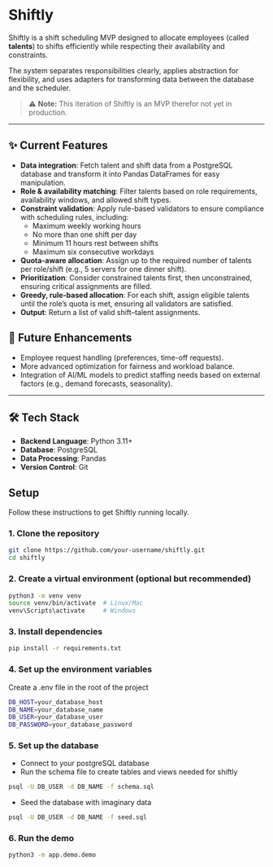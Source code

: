 # Shiftly

Shiftly is a shift scheduling MVP designed to allocate employees (called **talents**) to shifts efficiently while respecting their availability and constraints.  

The system separates responsibilities clearly, applies abstraction for flexibility, and uses adapters for transforming data between the database and the scheduler.  

> ⚠️ **Note:** This iteration of Shiftly is an MVP therefor not yet in production.
---

## ✨ Current Features  

- **Data integration**: Fetch talent and shift data from a PostgreSQL database and transform it into Pandas DataFrames for easy     manipulation.  
- **Role & availability matching**: Filter talents based on role requirements, availability windows, and allowed shift types.  
- **Constraint validation**: Apply rule-based validators to ensure compliance with scheduling rules, including:  
  - Maximum weekly working hours  
  - No more than one shift per day  
  - Minimum 11 hours rest between shifts  
  - Maximum six consecutive workdays  
- **Quota-aware allocation**: Assign up to the required number of talents per role/shift (e.g., 5 servers for one dinner shift).  
- **Prioritization**: Consider constrained talents first, then unconstrained, ensuring critical assignments are filled.  
- **Greedy, rule-based allocation**: For each shift, assign eligible talents until the role’s quota is met, ensuring all validators are satisfied.  
- **Output**: Return a list of valid shift–talent assignments.  

## 🚀 Future Enhancements  

- Employee request handling (preferences, time-off requests).  
- More advanced optimization for fairness and workload balance.  
- Integration of AI/ML models to predict staffing needs based on external factors (e.g., demand forecasts, seasonality).  

---

## 🛠️ Tech Stack

- **Backend Language**: Python 3.11+
- **Database**: PostgreSQL
- **Data Processing**: Pandas
- **Version Control**: Git

## Setup

Follow these instructions to get Shiftly running locally.

### 1. Clone the repository

```bash
git clone https://github.com/your-username/shiftly.git
cd shiftly
```

### 2. Create a virtual environment (optional but recommended)

```bash
python3 -m venv venv
source venv/bin/activate  # Linux/Mac
venv\Scripts\activate     # Windows
```

### 3. Install dependencies

```bash
pip install -r requirements.txt
```

### 4. Set up the environment variables

Create a .env file in the root of the project

```bash
DB_HOST=your_database_host
DB_NAME=your_database_name
DB_USER=your_database_user
DB_PASSWORD=your_database_password
```

### 5. Set up the database

- Connect to your postgreSQL database
- Run the schema file to create tables and views needed for shiftly

```bash
psql -U DB_USER -d DB_NAME -f schema.sql
```

- Seed the database with imaginary data

```bash
psql -U DB_USER -d DB_NAME -f seed.sql
```

### 6. Run the demo

```bash
python3 -m app.demo.demo
```